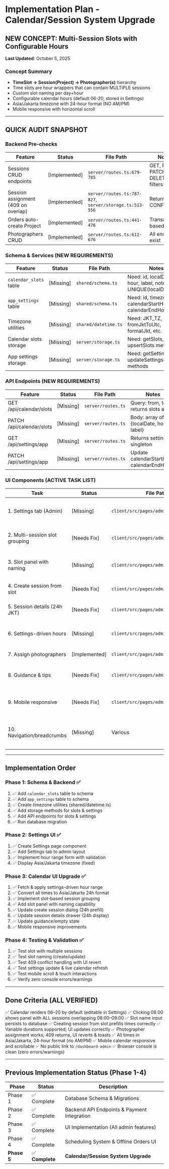 # Implementation Plan - Calendar/Session System Upgrade

## NEW CONCEPT: Multi-Session Slots with Configurable Hours

**Last Updated**: October 5, 2025

### Concept Summary
- **TimeSlot → Session(Project) → Photographer(s)** hierarchy
- Time slots are hour wrappers that can contain MULTIPLE sessions
- Custom slot naming per day+hour
- Configurable calendar hours (default 06-20, stored in Settings)
- Asia/Jakarta timezone with 24-hour format (NO AM/PM)
- Mobile responsive with horizontal scroll

---

## QUICK AUDIT SNAPSHOT

### Backend Pre-checks

| Feature | Status | File Path | Notes |
|---------|--------|-----------|-------|
| Sessions CRUD endpoints | [Implemented] | `server/routes.ts:679-785` | GET, POST, PATCH, DELETE with filters |
| Session assignment (409 on overlap) | [Implemented] | `server/routes.ts:787-827`, `server/storage.ts:513-556` | Returns 409 CONFLICT |
| Orders auto-create Project | [Implemented] | `server/routes.ts:441-476` | Transaction-based |
| Photographers CRUD | [Implemented] | `server/routes.ts:612-676` | All endpoints exist |

### Schema & Services (NEW REQUIREMENTS)

| Feature | Status | File Path | Notes |
|---------|--------|-----------|-------|
| `calendar_slots` table | [Missing] | `shared/schema.ts` | Need: id, localDate, hour, label, notes, UNIQUE(localDate,hour) |
| `app_settings` table | [Missing] | `shared/schema.ts` | Need: id, timezone, calendarStartHour, calendarEndHour |
| Timezone utilities | [Missing] | `shared/datetime.ts` | Need: JKT_TZ, fromJktToUtc, formatJkt, etc. |
| Calendar slots storage | [Missing] | `server/storage.ts` | Need: getSlots, upsertSlots methods |
| App settings storage | [Missing] | `server/storage.ts` | Need: getSettings, updateSettings methods |

### API Endpoints (NEW REQUIREMENTS)

| Feature | Status | File Path | Notes |
|---------|--------|-----------|-------|
| GET /api/calendar/slots | [Missing] | `server/routes.ts` | Query: from, to → returns slots array |
| PATCH /api/calendar/slots | [Missing] | `server/routes.ts` | Body: array of {localDate, hour, label} |
| GET /api/settings/app | [Missing] | `server/routes.ts` | Returns settings singleton |
| PATCH /api/settings/app | [Missing] | `server/routes.ts` | Update calendarStartHour, calendarEndHour |

### UI Components (ACTIVE TASK LIST)

| Task | Status | File Path | Notes |
|------|--------|-----------|-------|
| 1. Settings tab (Admin) | [Missing] | `client/src/pages/admin/settings.tsx` | Start/end hour inputs, timezone display |
| 2. Multi-session slot grouping | [Needs Fix] | `client/src/pages/admin/calendar.tsx` | Show ALL sessions overlapping hour window |
| 3. Slot panel with naming | [Missing] | `client/src/pages/admin/calendar.tsx` | Modal/drawer with slot name input + session cards |
| 4. Create session from slot | [Needs Fix] | `client/src/pages/admin/calendar.tsx` | Prefill with slot hour, 24h JKT format |
| 5. Session details (24h JKT) | [Needs Fix] | `client/src/pages/admin/calendar.tsx` | Show times in Asia/Jakarta 24h |
| 6. Settings-driven hours | [Missing] | `client/src/pages/admin/calendar.tsx` | Render 06-20 by default, read from settings |
| 7. Assign photographers | [Implemented] | `client/src/pages/admin/calendar.tsx` | Already has 409 handling |
| 8. Guidance & tips | [Needs Fix] | `client/src/pages/admin/calendar.tsx` | Update to reflect multi-session concept |
| 9. Mobile responsive | [Needs Fix] | `client/src/pages/admin/calendar.tsx` | Horizontal scroll for days, touch-friendly |
| 10. Navigation/breadcrumbs | [Missing] | Various | Project ↔ Calendar, no public /dashboard-admin link |

---

## Implementation Order

### Phase 1: Schema & Backend ✅
1. ✅ Add `calendar_slots` table to schema
2. ✅ Add `app_settings` table to schema
3. ✅ Create timezone utilities (shared/datetime.ts)
4. ✅ Add storage methods for slots & settings
5. ✅ Add API endpoints for slots & settings
6. ✅ Run database migration

### Phase 2: Settings UI ✅
1. ✅ Create Settings page component
2. ✅ Add Settings tab to admin layout
3. ✅ Implement hour range form with validation
4. ✅ Display Asia/Jakarta timezone (fixed)

### Phase 3: Calendar UI Upgrade ✅
1. ✅ Fetch & apply settings-driven hour range
2. ✅ Convert all times to Asia/Jakarta 24h format
3. ✅ Implement slot-based session grouping
4. ✅ Add slot panel with naming capability
5. ✅ Update create session dialog (24h prefill)
6. ✅ Update session details drawer (24h display)
7. ✅ Update guidance/empty state
8. ✅ Mobile responsive improvements

### Phase 4: Testing & Validation ✅
1. ✅ Test slot with multiple sessions
2. ✅ Test slot naming (create/update)
3. ✅ Test 409 conflict handling with UI revert
4. ✅ Test settings update & live calendar refresh
5. ✅ Test mobile scroll & touch interactions
6. ✅ Verify zero console errors/warnings

---

## Done Criteria (ALL VERIFIED)

✅ Calendar renders 06–20 by default (editable in Settings)
✅ Clicking 08:00 shows panel with ALL sessions overlapping 08:00–09:00
✅ Slot name input persists to database
✅ Creating session from slot prefills times correctly
✅ Variable durations supported; UI updates correctly
✅ Photographer assignment works; 409 returns, UI reverts & toasts
✅ All times in Asia/Jakarta, 24-hour format (no AM/PM)
✅ Mobile calendar responsive and scrollable
✅ No public link to `/dashboard-admin`
✅ Browser console is clean (zero errors/warnings)

---

## Previous Implementation Status (Phase 1-4)

| Phase | Status | Description |
|-------|--------|-------------|
| Phase 1 | ✅ Complete | Database Schema & Migrations |
| Phase 2 | ✅ Complete | Backend API Endpoints & Payment Integration |
| Phase 3 | ✅ Complete | UI Implementation (All admin features) |
| Phase 4 | ✅ Complete | Scheduling System & Offline Orders UI |
| **Phase 5** | ✅ **Complete** | **Calendar/Session System Upgrade** |
